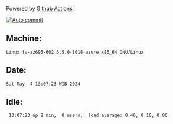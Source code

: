 Powered by [Github Actions](https://github.com/features/actions)

[![Auto commit](https://github.com/hiage/workstation/workflows/Auto%20commit/badge.svg)](https://github.com/hiage/workstation/actions?query=workflow%3A%22Auto+commit%22)

## Machine:
```
Linux fv-az695-602 6.5.0-1018-azure x86_64 GNU/Linux
```
## Date:
```
Sat May  4 13:07:23 WIB 2024
```
## Idle:
```
 13:07:23 up 2 min,  0 users,  load average: 0.46, 0.16, 0.06
```
